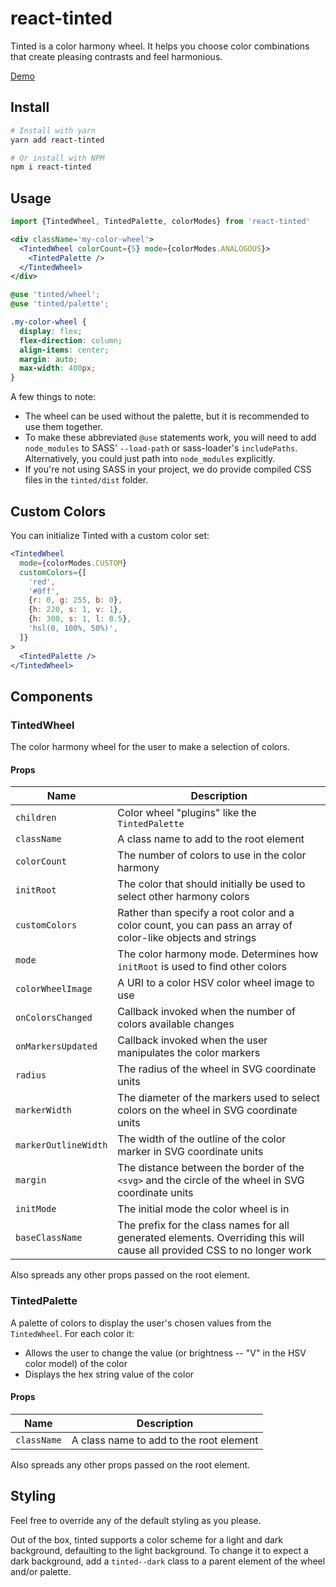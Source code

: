 # react-tinted

Tinted is a color harmony wheel. It helps you choose color combinations that create pleasing contrasts and feel harmonious.

[Demo](https://zposten.github.io/tinted)

## Install

```bash
# Install with yarn
yarn add react-tinted

# Or install with NPM
npm i react-tinted
```

## Usage

```jsx
import {TintedWheel, TintedPalette, colorModes} from 'react-tinted'
```

```jsx
<div className='my-color-wheel'>
  <TintedWheel colorCount={5} mode={colorModes.ANALOGOUS}>
    <TintedPalette />
  </TintedWheel>
</div>
```

```scss
@use 'tinted/wheel';
@use 'tinted/palette';

.my-color-wheel {
  display: flex;
  flex-direction: column;
  align-items: center;
  margin: auto;
  max-width: 400px;
}
```

A few things to note:

- The wheel can be used without the palette, but it is recommended to use them together.
- To make these abbreviated `@use` statements work, you will need to add `node_modules` to SASS' `--load-path` or sass-loader's `includePaths`. Alternatively, you could just path into `node_modules` explicitly.
- If you're not using SASS in your project, we do provide compiled CSS files in the `tinted/dist` folder.

## Custom Colors

You can initialize Tinted with a custom color set:

```jsx
<TintedWheel
  mode={colorModes.CUSTOM}
  customColors={[
    'red',
    '#0ff',
    {r: 0, g: 255, b: 0},
    {h: 220, s: 1, v: 1},
    {h: 300, s: 1, l: 0.5},
    'hsl(0, 100%, 50%)',
  ]}
>
  <TintedPalette />
</TintedWheel>
```

## Components

### TintedWheel

The color harmony wheel for the user to make a selection of colors.

#### Props

| Name                 | Description                                                                                                              |
| -------------------- | ------------------------------------------------------------------------------------------------------------------------ |
| `children`           | Color wheel "plugins" like the `TintedPalette`                                                                           |
| `className`          | A class name to add to the root element                                                                                  |
| `colorCount`         | The number of colors to use in the color harmony                                                                         |
| `initRoot`           | The color that should initially be used to select other harmony colors                                                   |
| `customColors`       | Rather than specify a root color and a color count, you can pass an array of color-like objects and strings              |
| `mode`               | The color harmony mode. Determines how `initRoot` is used to find other colors                                           |
| `colorWheelImage`    | A URI to a color HSV color wheel image to use                                                                            |
| `onColorsChanged`    | Callback invoked when the number of colors available changes                                                             |
| `onMarkersUpdated`   | Callback invoked when the user manipulates the color markers                                                             |
| `radius`             | The radius of the wheel in SVG coordinate units                                                                          |
| `markerWidth`        | The diameter of the markers used to select colors on the wheel in SVG coordinate units                                   |
| `markerOutlineWidth` | The width of the outline of the color marker in SVG coordinate units                                                     |
| `margin`             | The distance between the border of the `<svg>` and the circle of the wheel in SVG coordinate units                       |
| `initMode`           | The initial mode the color wheel is in                                                                                   |
| `baseClassName`      | The prefix for the class names for all generated elements. Overriding this will cause all provided CSS to no longer work |

Also spreads any other props passed on the root element.

### TintedPalette

A palette of colors to display the user's chosen values from the `TintedWheel`. For each color it:

- Allows the user to change the value (or brightness -- "V" in the HSV color model) of the color
- Displays the hex string value of the color

#### Props

| Name        | Description                             |
| ----------- | --------------------------------------- |
| `className` | A class name to add to the root element |

Also spreads any other props passed on the root element.

## Styling

Feel free to override any of the default styling as you please.

Out of the box, tinted supports a color scheme for a light and dark background, defaulting to the light background. To change it to expect a dark background, add a `tinted--dark` class to a parent element of the wheel and/or palette.
